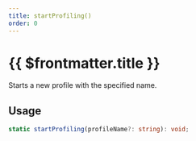 ```yaml
---
title: startProfiling()
order: 0
---
```


# {{ $frontmatter.title }}

Starts a new profile with the specified name.

## Usage

```ts
static startProfiling(profileName?: string): void;
```
